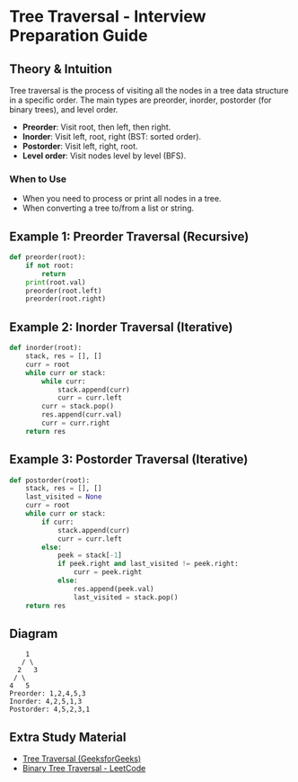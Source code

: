 # Tree Traversal - Interview Preparation Guide

## Theory & Intuition
Tree traversal is the process of visiting all the nodes in a tree data structure in a specific order. The main types are preorder, inorder, postorder (for binary trees), and level order.

- **Preorder**: Visit root, then left, then right.
- **Inorder**: Visit left, root, right (BST: sorted order).
- **Postorder**: Visit left, right, root.
- **Level order**: Visit nodes level by level (BFS).

### When to Use
- When you need to process or print all nodes in a tree.
- When converting a tree to/from a list or string.

## Example 1: Preorder Traversal (Recursive)
```python
def preorder(root):
    if not root:
        return
    print(root.val)
    preorder(root.left)
    preorder(root.right)
```

## Example 2: Inorder Traversal (Iterative)
```python
def inorder(root):
    stack, res = [], []
    curr = root
    while curr or stack:
        while curr:
            stack.append(curr)
            curr = curr.left
        curr = stack.pop()
        res.append(curr.val)
        curr = curr.right
    return res
```

## Example 3: Postorder Traversal (Iterative)
```python
def postorder(root):
    stack, res = [], []
    last_visited = None
    curr = root
    while curr or stack:
        if curr:
            stack.append(curr)
            curr = curr.left
        else:
            peek = stack[-1]
            if peek.right and last_visited != peek.right:
                curr = peek.right
            else:
                res.append(peek.val)
                last_visited = stack.pop()
    return res
```

## Diagram
```
    1
   / \
  2   3
 / \
4   5
Preorder: 1,2,4,5,3
Inorder: 4,2,5,1,3
Postorder: 4,5,2,3,1
```

## Extra Study Material
- [Tree Traversal (GeeksforGeeks)](https://www.geeksforgeeks.org/tree-traversals-inorder-preorder-and-postorder/)
- [Binary Tree Traversal - LeetCode](https://leetcode.com/explore/learn/card/data-structure-tree/134/traverse-a-tree/)
